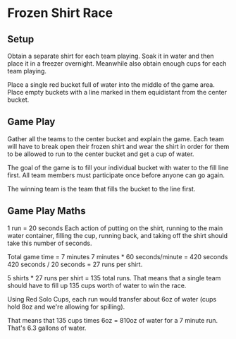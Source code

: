Frozen Shirt Race
==============

Setup
-------
Obtain a separate shirt for each team playing. Soak it in water and then place it in a freezer overnight. Meanwhile also obtain enough cups for each team playing.

Place a single red bucket full of water into the middle of the game area. Place empty buckets with a line marked in them equidistant from the center bucket.

Game Play
---------------
Gather all the teams to the center bucket and explain the game. Each team will have to break open their frozen shirt and wear the shirt in order for them to be allowed to run to the center bucket and get a cup of water. 

The goal of the game is to fill your individual bucket with water to the fill line first. All team members must participate once before anyone can go again.

The winning team is the team that fills the bucket to the line first. 

Game Play Maths
-----------------------

1 run = 20 seconds
Each action of putting on the shirt, running to the main water container, filling the cup, running back, and taking off the shirt should take this number of seconds.

Total game time  = 7 minutes
7 minutes * 60 seconds/minute = 420 seconds
420 seconds / 20 seconds = 27 runs per shirt.

5 shirts * 27 runs per shirt = 135 total runs.
That means that a single team should have to fill up 135 cups worth of water to win the race.

Using Red Solo Cups, each run would transfer about 6oz of water (cups hold 8oz and we're allowing for spilling).

That means that 135 cups times 6oz = 810oz of water for a 7 minute run. That's 6.3 gallons of water.
